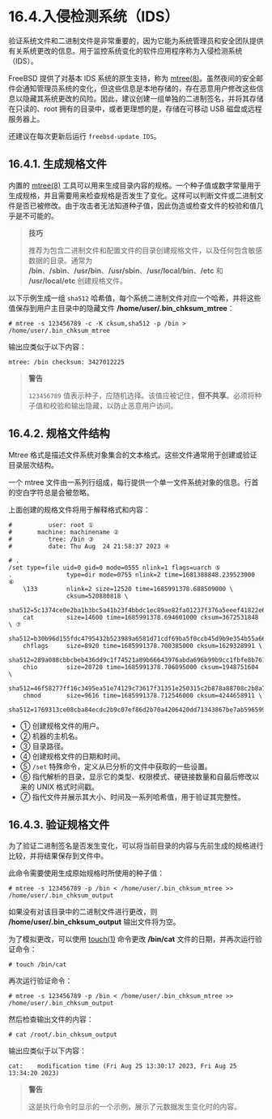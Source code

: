 # 16.4.入侵检测系统（IDS）

验证系统文件和二进制文件是非常重要的，因为它能为系统管理员和安全团队提供有关系统更改的信息。用于监控系统变化的软件应用程序称为入侵检测系统（IDS）。

FreeBSD 提供了对基本 IDS 系统的原生支持，称为 [mtree(8)](https://man.freebsd.org/cgi/man.cgi?query=mtree&sektion=8&format=html)。虽然夜间的安全邮件会通知管理员系统的变化，但这些信息是本地存储的，存在恶意用户修改这些信息以隐藏其系统更改的风险。因此，建议创建一组单独的二进制签名，并将其存储在只读的、root 拥有的目录中，或者更理想的是，存储在可移动 USB 磁盘或远程服务器上。

还建议在每次更新后运行 `freebsd-update IDS`。

## 16.4.1. 生成规格文件

内置的 [mtree(8)](https://man.freebsd.org/cgi/man.cgi?query=mtree&sektion=8&format=html) 工具可以用来生成目录内容的规格。一个种子值或数字常量用于生成规格，并且需要用来检查规格是否发生了变化。这样可以判断文件或二进制文件是否已被修改。由于攻击者无法知道种子值，因此伪造或检查文件的校验和值几乎是不可能的。

>**技巧**
>
>推荐为包含二进制文件和配置文件的目录创建规格文件，以及任何包含敏感数据的目录。通常为 **/bin**、**/sbin**、**/usr/bin**、**/usr/sbin**、**/usr/local/bin**、**/etc** 和 **/usr/local/etc** 创建规格文件。 


以下示例生成一组 `sha512` 哈希值，每个系统二进制文件对应一个哈希，并将这些值保存到用户主目录中的隐藏文件 **/home/user/.bin_chksum_mtree**：

```
# mtree -s 123456789 -c -K cksum,sha512 -p /bin > /home/user/.bin_chksum_mtree
```

输出应类似于以下内容：

```
mtree: /bin checksum: 3427012225
```

>**警告**
>
>`123456789` 值表示种子，应随机选择。该值应被记住，**但不共享**。必须将种子值和校验和输出隐藏，以防止恶意用户访问。 

## 16.4.2. 规格文件结构

Mtree 格式是描述文件系统对象集合的文本格式。这些文件通常用于创建或验证目录层次结构。

一个 mtree 文件由一系列行组成，每行提供一个单一文件系统对象的信息。行首的空白字符总是会被忽略。

上面创建的规格文件将用于解释格式和内容：

```
#          user: root ①
#       machine: machinename ②
#          tree: /bin ③
#          date: Thu Aug  24 21:58:37 2023 ④

# .
/set type=file uid=0 gid=0 mode=0555 nlink=1 flags=uarch ⑤
.               type=dir mode=0755 nlink=2 time=1681388848.239523000 ⑥
    \133        nlink=2 size=12520 time=1685991378.688509000 \
                cksum=520880818 \
                sha512=5c1374ce0e2ba1b3bc5a41b23f4bbdc1ec89ae82fa01237f376a5eeef41822e68f1d8f75ec46b7bceb65396c122a9d837d692740fdebdcc376a05275adbd3471
    cat         size=14600 time=1685991378.694601000 cksum=3672531848 \ ⑦
                sha512=b30b96d155fdc4795432b523989a6581d71cdf69ba5f0ccb45d9b9e354b55a665899b16aee21982fffe20c4680d11da4e3ed9611232a775c69f926e5385d53a2
    chflags     size=8920 time=1685991378.700385000 cksum=1629328991 \
                sha512=289a088cbbcbeb436dd9c1f74521a89b66643976abda696b99b9cc1fbfe8b76107c5b54d4a6a9b65332386ada73fc1bbb10e43c4e3065fa2161e7be269eaf86a
    chio        size=20720 time=1685991378.706095000 cksum=1948751604 \
                sha512=46f58277ff16c3495ea51e74129c73617f31351e250315c2b878a88708c2b8a7bb060e2dc8ff92f606450dbc7dd2816da4853e465ec61ee411723e8bf52709ee
    chmod       size=9616 time=1685991378.712546000 cksum=4244658911 \
                sha512=1769313ce08cba84ecdc2b9c07ef86d2b70a4206420dd71343867be7ab59659956f6f5a458c64e2531a1c736277a8e419c633a31a8d3c7ccc43e99dd4d71d630
```

- ① 创建规格文件的用户。                                                                                                                            
- ② 机器的主机名。                                                                                                                                             
- ③ 目录路径。                                                                                                                                                  
- ④ 创建规格文件的日期和时间。                                                                                                            
- ⑤ `/set` 特殊命令，定义从已分析的文件中获取的一些设置。                                                                             
- ⑥ 指代解析的目录，显示它的类型、权限模式、硬链接数量和自最后修改以来的 UNIX 格式时间戳。 
- ⑦ 指代文件并展示其大小、时间及一系列哈希值，用于验证其完整性。                                                                        

## 16.4.3. 验证规格文件

为了验证二进制签名是否发生变化，可以将当前目录的内容与先前生成的规格进行比较，并将结果保存到文件中。

此命令需要使用生成原始规格时所使用的种子值：

```
# mtree -s 123456789 -p /bin < /home/user/.bin_chksum_mtree >> /home/user/.bin_chksum_output
```

如果没有对该目录中的二进制文件进行更改，则 **/home/user/.bin_chksum_output** 输出文件将为空。

为了模拟更改，可以使用 [touch(1)](https://man.freebsd.org/cgi/man.cgi?query=touch&sektion=1&format=html) 命令更改 **/bin/cat** 文件的日期，并再次运行验证命令：

```
# touch /bin/cat
```

再次运行验证命令：

```
# mtree -s 123456789 -p /bin < /home/user/.bin_chksum_mtree >> /home/user/.bin_chksum_output
```

然后检查输出文件的内容：

```
# cat /root/.bin_chksum_output
```

输出应类似于以下内容：

```
cat:    modification time (Fri Aug 25 13:30:17 2023, Fri Aug 25 13:34:20 2023)
```

>**警告**
>
>这是执行命令时显示的一个示例，展示了元数据发生变化时的内容。
